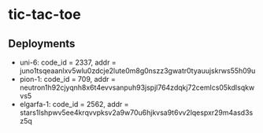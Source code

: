 # tic-tac-toe

## Deployments

- uni-6: code_id = 2337, addr = juno1tsqeaanlxv5wlu0zdcje2lute0m8g0nszz3gwatr0tyauujskrws55h09u
- pion-1: code_id = 709, addr = neutron1h92cjyqnh8x6t4evvsanpuh93jspjl764zdqkj72cemlcs05kdlsqkwvs5
- elgarfa-1: code_id = 2562, addr = stars1lshpwv5ee4krqvvpksv2a9w70u6hjkvsa9t6vv2lqespxr29m4asd3sz5q

